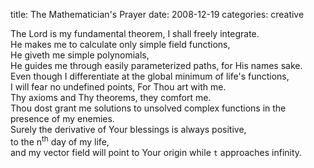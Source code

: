 title: The Mathematician's Prayer
date: 2008-12-19
categories: creative


The Lord is my fundamental theorem, I shall freely integrate.  
He makes me to calculate only simple field functions,  
He giveth me simple polynomials,  
He guides me through easily parameterized paths, for His names sake.  
Even though I differentiate at the global minimum of life's functions,  
I will fear no undefined points, For Thou art with me.  
Thy axioms and Thy theorems, they comfort me.  
Thou dost grant me solutions to unsolved complex functions in the presence of my enemies.  
Surely the derivative of Your blessings is always positive,  
to the n<sup>th</sup> day of my life,  
and my vector field will point to Your origin while `t` approaches infinity.
